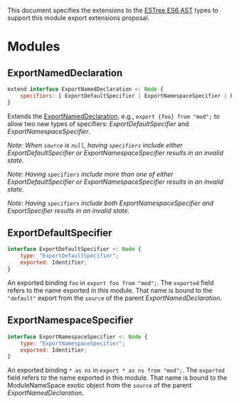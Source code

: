 This document specifies the extensions to the [ESTree ES6 AST](https://github.com/estree/estree/blob/master/es6.md)
types to support this module export extensions proposal.


# Modules

## ExportNamedDeclaration

```js
extend interface ExportNamedDeclaration <: Node {
    specifiers: [ ExportDefaultSpecifier | ExportNamespaceSpecifier | ExportSpecifier ];
}
```

Extends the [ExportNamedDeclaration](https://github.com/estree/estree/blob/master/es6.md#exportnameddeclaration),
e.g., `export {foo} from "mod";` to allow two new types of specifiers:
*ExportDefaultSpecifier* and *ExportNamespaceSpecifier*.

_Note: When `source` is `null`, having `specifiers` include either
*ExportDefaultSpecifier* or *ExportNamespaceSpecifier* results in an invalid state._

_Note: Having `specifiers` include more than one of either
*ExportDefaultSpecifier* or *ExportNamespaceSpecifier* results in an invalid state._

_Note: Having `specifiers` include both *ExportNamespaceSpecifier* and
*ExportSpecifier* results in an invalid state._



## ExportDefaultSpecifier

```js
interface ExportDefaultSpecifier <: Node {
    type: "ExportDefaultSpecifier";
    exported: Identifier;
}
```

An exported binding `foo` in `export foo from "mod";`. The `exported` field
refers to the name exported in this module. That name is bound to the
`"default"` export from the `source` of the parent *ExportNamedDeclaration*.


## ExportNamespaceSpecifier

```js
interface ExportNamespaceSpecifier <: Node {
    type: "ExportNamespaceSpecifier";
    exported: Identifier;
}
```

An exported binding `* as ns` in `export * as ns from "mod";`. The `exported`
field refers to the name exported in this module. That name is bound to the
ModuleNameSpace exotic object from the `source` of the parent *ExportNamedDeclaration*.
